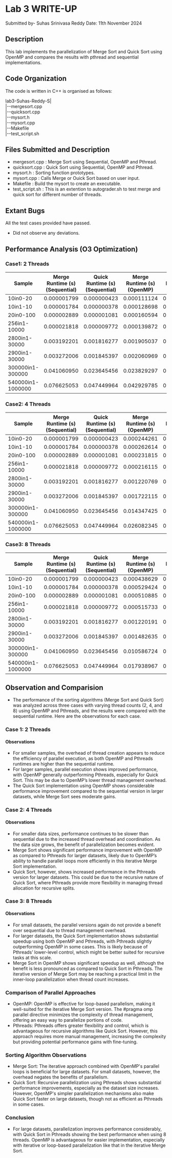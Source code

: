 # Lab 3 WRITE-UP

Submitted by- Suhas Srinivasa Reddy
Date: 11th November 2024

## Description

This lab implements the parallelization of Merge Sort and Quick Sort using OpenMP and compares the results with pthread and sequential implementations.

## Code Organization

The code is written in C++ is organised as follows:

lab3-Suhas-Reddy-S|
<br>|--mergesort.cpp
<br>|--quicksort.cpp
<br>|--mysort.h
<br>|--mysort.cpp
<br>|--Makefile 
<br>|--test_script.sh

## Files Submitted and Description

- mergesort.cpp               : Merge Sort using Sequential, OpenMP and Pthread.
- quicksort.cpp               : Quick Sort using Sequential, OpenMP and Pthread.
- mysort.h                    : Sorting function prototypes.
- mysort.cpp                  : Calls Merge or Ouick Sort based on user input.
- Makefile                    : Build the mysort to create an executable.
- test_script.sh              : This is an extention to autograder.sh to test merge and quick sort for different number of threads.

## Extant Bugs
All the test cases provided have passed.
- Did not observe any deviations.

## Performance Analysis (O3 Optimization)

### Case1: 2 Threads

| Sample                            | Merge<br>Runtime (s) (Sequential) | Quick<br>Runtime (s) (Sequential) | Merge<br>Runtime (s) (OpenMP) | Merge<br>Runtime (s) (PThread) | Quick<br>Runtime (s) (OpenMP) | Quick<br>Runtime (s) (PThread) |
|-----------------------------------|-----------------------------------|-----------------------------------|-------------------------------|-------------------------------|--------------------------------|--------------------------------|
| 10in0-20                          | 0.000001799                       | 0.000000423                       | 0.000111124                   | 0.000258242                   | 0.000185631                    | 0.000291996                    |
| 10in1-10                          | 0.000001784                       | 0.000000378                       | 0.000128698                   | 0.000206993                   | 0.000126442                    | 0.000293113                    |
| 20in0-100                         | 0.000002889                       | 0.000001081                       | 0.000160594                   | 0.000194235                   | 0.000148565                    | 0.000216855                    |
| 256in1-10000                      | 0.000021818                       | 0.000009772                       | 0.000139872                   | 0.000221080                   | 0.000257395                    | 0.000216790                    |
| 2800in1-30000                     | 0.003192201                       | 0.001816277                       | 0.001905037                   | 0.002183625                   | 0.002063540                    | 0.001358266                    |
| 2900in1-30000                     | 0.003272006                       | 0.001845397                       | 0.002060969                   | 0.002097864                   | 0.003219781                    | 0.001345014                    |
| 300000in1-300000                  | 0.041060950                       | 0.023645456                       | 0.023829297                   | 0.022895312                   | 0.014158652                    | 0.014267339                    |
| 540000in1-1000000                 | 0.076625053                       | 0.047449964                       | 0.042929785                   | 0.040865964                   | 0.025433580                    | 0.024313623                    |


### Case2: 4 Threads

| Sample                            | Merge<br>Runtime (s) (Sequential) | Quick<br>Runtime (s) (Sequential) | Merge<br>Runtime (s) (OpenMP) | Merge<br>Runtime (s) (PThread) | Quick<br>Runtime (s) (OpenMP) | Quick<br>Runtime (s) (PThread) |
|-----------------------------------|-----------------------------------|-----------------------------------|-------------------------------|-------------------------------|--------------------------------|--------------------------------|
| 10in0-20                          | 0.000001799                       | 0.000000423                       | 0.000244261                   | 0.000406132                   | 0.000305251                    | 0.000444984                    |
| 10in1-10                          | 0.000001784                       | 0.000000378                       | 0.000262614                   | 0.000416109                   | 0.000230284                    | 0.000509740                    |
| 20in0-100                         | 0.000002889                       | 0.000001081                       | 0.000231815                   | 0.000378252                   | 0.000235607                    | 0.000417733                    |
| 256in1-10000                      | 0.000021818                       | 0.000009772                       | 0.000216115                   | 0.000354498                   | 0.000752598                    | 0.000420044                    |
| 2800in1-30000                     | 0.003192201                       | 0.001816277                       | 0.001220769                   | 0.001528740                   | 0.007145958                    | 0.001184070                    |
| 2900in1-30000                     | 0.003272006                       | 0.001845397                       | 0.001722115                   | 0.001524694                   | 0.005701960                    | 0.001202519                    |
| 300000in1-300000                  | 0.041060950                       | 0.023645456                       | 0.014347425                   | 0.015383946                   | 0.016553061                    | 0.010515020                    |
| 540000in1-1000000                 | 0.076625053                       | 0.047449964                       | 0.026082345                   | 0.025765325                   | 0.021842127                    | 0.017661447                    |

### Case3: 8 Threads

| Sample                            | Merge<br>Runtime (s) (Sequential) | Quick<br>Runtime (s) (Sequential) | Merge<br>Runtime (s) (OpenMP) | Merge<br>Runtime (s) (PThread) | Quick<br>Runtime (s) (OpenMP) | Quick<br>Runtime (s) (PThread) |
|-----------------------------------|-----------------------------------|-----------------------------------|-------------------------------|-------------------------------|--------------------------------|--------------------------------|
| 10in0-20                          | 0.000001799                       | 0.000000423                       | 0.000438629                   | 0.000844080                   | 0.000545788                    | 0.000797422                    |
| 10in1-10                          | 0.000001784                       | 0.000000378                       | 0.000529424                   | 0.000703612                   | 0.000508878                    | 0.000751701                    |
| 20in0-100                         | 0.000002889                       | 0.000001081                       | 0.000510885                   | 0.000782042                   | 0.000570234                    | 0.000683148                    |
| 256in1-10000                      | 0.000021818                       | 0.000009772                       | 0.000515733                   | 0.000748652                   | 0.001050564                    | 0.000728109                    |
| 2800in1-30000                     | 0.003192201                       | 0.001816277                       | 0.001220191                   | 0.001556962                   | 0.014125378                    | 0.001371975                    |
| 2900in1-30000                     | 0.003272006                       | 0.001845397                       | 0.001482635                   | 0.001644757                   | 0.016640031                    | 0.001493658                    |
| 300000in1-300000                  | 0.041060950                       | 0.023645456                       | 0.010586724                   | 0.011899136                   | 0.068449770                    | 0.010857242                    |
| 540000in1-1000000                 | 0.076625053                       | 0.047449964                       | 0.017938967                   | 0.020283385                   | 0.071714941                    | 0.015854393                    |

## Observation and Comparision

- The performance of the sorting algorithms (Merge Sort and Quick Sort) was analyzed across three cases with varying thread counts (2, 4, and 8) using OpenMP and Pthreads, and the results were compared with the sequential runtime. Here are the observations for each case.

### Case 1: 2 Threads
#### Observations
- For smaller samples, the overhead of thread creation appears to reduce the efficiency of parallel execution, as both OpenMP and Pthreads runtimes are higher than the sequential runtime.
- For larger samples, parallel execution shows improved performance, with OpenMP generally outperforming Pthreads, especially for Quick Sort. This may be due to OpenMP’s lower thread management overhead.
- The Quick Sort implementation using OpenMP shows considerable performance improvement compared to the sequential version in larger datasets, while Merge Sort sees moderate gains.

### Case 2: 4 Threads
#### Observations
- For smaller data sizes, performance continues to be slower than sequential due to the increased thread overhead and coordination. As the data size grows, the benefit of parallelization becomes evident.
- Merge Sort shows significant performance improvement with OpenMP as compared to Pthreads for larger datasets, likely due to OpenMP’s ability to handle parallel loops more efficiently in this iterative Merge Sort implementation.
- Quick Sort, however, shows increased performance in the Pthreads version for larger datasets. This could be due to the recursive nature of Quick Sort, where Pthreads provide more flexibility in managing thread allocation for recursive splits.

### Case 3: 8 Threads
#### Observations
- For small datasets, the parallel versions again do not provide a benefit over sequential due to thread management overhead.
- For larger datasets, the Quick Sort implementation shows substantial speedup using both OpenMP and Pthreads, with Pthreads slightly outperforming OpenMP in some cases. This is likely because of Pthreads’ lower-level control, which might be better suited for recursive tasks at this scale.
- Merge Sort in OpenMP shows significant speedup as well, although the benefit is less pronounced as compared to Quick Sort in Pthreads. The iterative version of Merge Sort may be reaching a practical limit in the inner-loop parallelization when thread count increases.

### Comparison of Parallel Approaches
- OpenMP: OpenMP is effective for loop-based parallelism, making it well-suited for the iterative Merge Sort version. The #pragma omp parallel directive minimizes the complexity of thread management, offering an easy way to parallelize portions of code.
- Pthreads: Pthreads offers greater flexibility and control, which is advantageous for recursive algorithms like Quick Sort. However, this approach requires more manual management, increasing the complexity but providing potential performance gains with fine-tuning.

### Sorting Algorithm Observations
- Merge Sort: The iterative approach combined with OpenMP's parallel loops is beneficial for large datasets. For small datasets, however, the overhead negates the benefits of parallelism.
- Quick Sort: Recursive parallelization using Pthreads shows substantial performance improvements, especially as the dataset size increases. However, OpenMP's simpler parallelization mechanisms also make Quick Sort faster on large datasets, though not as efficient as Pthreads in some cases.

### Conclusion
- For large datasets, parallelization improves performance considerably, with Quick Sort in Pthreads showing the best performance when using 8 threads. OpenMP is advantageous for easier implementation, especially with iterative or loop-based parallelization like that in the iterative Merge Sort.